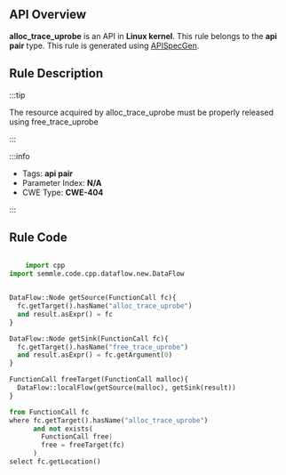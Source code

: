 ---
---


## API Overview
**alloc_trace_uprobe** is an API in **Linux kernel**. This rule belongs to the **api pair** type. This rule is generated using [APISpecGen](../../tools/APISpecGen).
## Rule Description

:::tip

The resource acquired by alloc_trace_uprobe must be properly released using free_trace_uprobe

:::

:::info

- Tags: **api pair**
- Parameter Index: **N/A**
- CWE Type: **CWE-404**

:::

## Rule Code
```python

    import cpp
import semmle.code.cpp.dataflow.new.DataFlow


DataFlow::Node getSource(FunctionCall fc){
  fc.getTarget().hasName("alloc_trace_uprobe")
  and result.asExpr() = fc
}

DataFlow::Node getSink(FunctionCall fc){
  fc.getTarget().hasName("free_trace_uprobe")
  and result.asExpr() = fc.getArgument(0)
}

FunctionCall freeTarget(FunctionCall malloc){
  DataFlow::localFlow(getSource(malloc), getSink(result))
}

from FunctionCall fc
where fc.getTarget().hasName("alloc_trace_uprobe")
      and not exists(
        FunctionCall free| 
        free = freeTarget(fc)
      )
select fc.getLocation()

    
```
